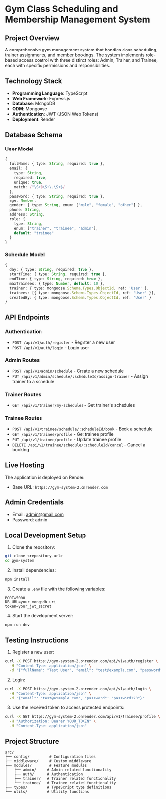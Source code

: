 # Gym Class Scheduling and Membership Management System

## Project Overview

A comprehensive gym management system that handles class scheduling, trainer assignments, and member bookings. The system implements role-based access control with three distinct roles: Admin, Trainer, and Trainee, each with specific permissions and responsibilities.

## Technology Stack

- **Programming Language**: TypeScript
- **Web Framework**: Express.js
- **Database**: MongoDB
- **ODM**: Mongoose
- **Authentication**: JWT (JSON Web Tokens)
- **Deployment**: Render

## Database Schema

### User Model

```typescript
{
  fullName: { type: String, required: true },
  email: {
    type: String,
    required: true,
    unique: true,
    match: /^\S+@\S+\.\S+$/
  },
  password: { type: String, required: true },
  age: Number,
  gender: { type: String, enum: ["male", "female", "other"] },
  phone: String,
  address: String,
  role: {
    type: String,
    enum: ["trainer", "trainee", "admin"],
    default: "trainee"
  }
}
```

### Schedule Model

```typescript
{
  day: { type: String, required: true },
  startTime: { type: String, required: true },
  endTime: { type: String, required: true },
  maxTrainees: { type: Number, default: 10 },
  trainer: { type: mongoose.Schema.Types.ObjectId, ref: 'User' },
  trainees: [{ type: mongoose.Schema.Types.ObjectId, ref: 'User' }],
  createdBy: { type: mongoose.Schema.Types.ObjectId, ref: 'User' }
}
```

## API Endpoints

### Authentication

- `POST /api/v1/auth/register` - Register a new user
- `POST /api/v1/auth/login` - Login user

### Admin Routes

- `POST /api/v1/admin/schedule` - Create a new schedule
- `PUT /api/v1/admin/schedule/:scheduleId/assign-trainer` - Assign trainer to a schedule

### Trainer Routes

- `GET /api/v1/trainer/my-schedules` - Get trainer's schedules

### Trainee Routes

- `POST /api/v1/trainee/schedule/:scheduleId/book` - Book a schedule
- `GET /api/v1/trainee/profile` - Get trainee profile
- `PUT /api/v1/trainee/profile` - Update trainee profile
- `DELETE /api/v1/trainee/schedule/:scheduleId/cancel` - Cancel a booking


## Live Hosting

The application is deployed on Render:

- Base URL: `https://gym-system-2.onrender.com`

## Admin Credentials

- Email: admin@gmail.com
- Password: admin

## Local Development Setup

1. Clone the repository:

```bash
git clone <repository-url>
cd gym-system
```

2. Install dependencies:

```bash
npm install
```

3. Create a `.env` file with the following variables:

```
PORT=5000
DB_URL=your_mongodb_uri
token=your_jwt_secret
```

4. Start the development server:

```bash
npm run dev
```

## Testing Instructions

1. Register a new user:

```bash
curl -X POST https://gym-system-2.onrender.com/api/v1/auth/register \
  -H "Content-Type: application/json" \
  -d '{"fullName": "Test User", "email": "test@example.com", "password": "password123", "role": "trainee"}'
```

2. Login:

```bash
curl -X POST https://gym-system-2.onrender.com/api/v1/auth/login \
  -H "Content-Type: application/json" \
  -d '{"email": "test@example.com", "password": "password123"}'
```

3. Use the received token to access protected endpoints:

```bash
curl -X GET https://gym-system-2.onrender.com/api/v1/trainee/profile \
  -H "Authorization: Bearer YOUR_TOKEN" \
  -H "Content-Type: application/json"
```

## Project Structure

```
src/
├── config/         # Configuration files
├── middleware/     # Custom middleware
├── modules/        # Feature modules
│   ├── admin/     # Admin related functionality
│   ├── auth/      # Authentication
│   ├── trainer/   # Trainer related functionality
│   └── trainee/   # Trainee related functionality
├── types/         # TypeScript type definitions
└── utils/         # Utility functions
```


